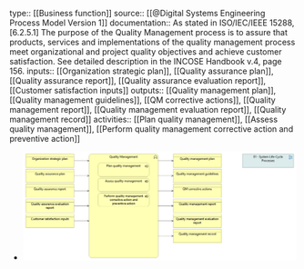 type:: [[Business function]]
source:: [[@Digital Systems Engineering Process Model Version 1]]
documentation:: As stated in ISO/IEC/IEEE 15288, [6.2.5.1] The purpose of the Quality Management process is to assure that products, services and implementations of the quality management process meet organizational and project quality objectives and achieve customer satisfaction.  See detailed description in the INCOSE Handbook v.4, page 156.
inputs:: [[Organization strategic plan]], [[Quality assurance plan]], [[Quality assurance report]], [[Quality assurance evaluation report]], [[Customer satisfaction inputs]]
outputs:: [[Quality management plan]], [[Quality management guidelines]], [[QM corrective actions]], [[Quality management report]], [[Quality management evaluation report]], [[Quality management record]]
activities:: [[Plan quality management]], [[Assess quality management]], [[Perform quality management corrective action and preventive action]]

- ![image.png](../assets/image_1689502853778_0.png)